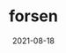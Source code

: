 ---
title: forsen
date: 2021-08-18
Author: E
base: cap
images: [
    "https://encrypted-tbn0.gstatic.com/images?q=tbn:ANd9GcTtyo4hvkYHhhO-h_aNZ09jeIIOkM5NChoBlQ&usqp=CAU",
    "https://c.tenor.com/kb07SMJbcesAAAAC/monkae-forsen.gif"
]
---